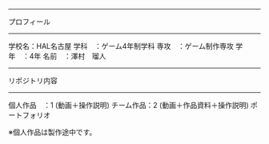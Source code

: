 ***************************************
プロフィール
***************************************
学校名：HAL名古屋
学科　：ゲーム4年制学科
専攻　：ゲーム制作専攻
学年　：4年
名前　：澤村　瑠人
***************************************
リポジトリ内容
***************************************
個人作品　：1   (動画＋操作説明)
チーム作品：2   (動画＋作品資料＋操作説明)
ポートフォリオ

※個人作品は製作途中です。

